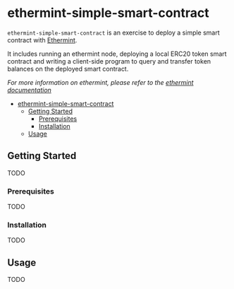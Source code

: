 # ethermint-simple-smart-contract

`ethermint-simple-smart-contract` is an exercise to deploy a simple smart contract with [Ethermint](https://github.com/tharsis/ethermint).

It includes running an ethermint node, deploying a local ERC20 token smart contract and writing a client-side program to query and transfer token balances on the deployed smart contract.

_For more information on ethermint, please refer to the [ethermint documentation](https://ethermint.dev/)_

- [ethermint-simple-smart-contract](#ethermint-simple-smart-contract)
  - [Getting Started](#getting-started)
    - [Prerequisites](#prerequisites)
    - [Installation](#installation)
  - [Usage](#usage)


## Getting Started

TODO

### Prerequisites

TODO

### Installation

TODO

## Usage

TODO